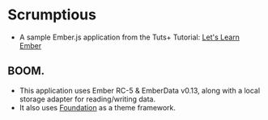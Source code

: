 # Scrumptious
- A sample Ember.js application from the Tuts+ Tutorial: [Let's Learn
  Ember](https://tutsplus.com/course/lets-learn-ember/)

## BOOM.
- This application uses Ember RC-5 & EmberData v0.13, along with a local
  storage adapter for reading/writing data.
- It also uses [Foundation](http://foundation.zurb.com/) as a theme framework.
